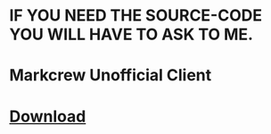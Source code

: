 # IF YOU NEED THE SOURCE-CODE YOU WILL HAVE TO ASK TO ME.
# Markcrew Unofficial Client
# [Download](https://github.com/xobby/Markcrew-PC-Client/releases)

